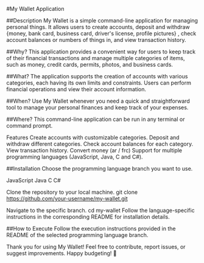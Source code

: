 #My Wallet Application

##Description
My Wallet is a simple command-line application for managing personal things. It allows users to create accounts, deposit and withdraw {money, bank card, business card, driver's license, profile pictures} , check account balances or numbers of things in, and view transaction history.

##Why?
This application provides a convenient way for users to keep track of their financial transactions and manage multiple categories of items, such as money, credit cards, permits, photos, and business cards.

##What?
The application supports the creation of accounts with various categories, each having its own limits and constraints. Users can perform financial operations and view their account information.

##When?
Use My Wallet whenever you need a quick and straightforward tool to manage your personal finances and keep track of your expenses.

##Where?
This command-line application can be run in any terminal or command prompt.

Features
Create accounts with customizable categories.
Deposit and withdraw different categories.
Check account balances for each category.
View transaction history.
Convert money (ar / frc)
Support for multiple programming languages (JavaScript, Java, C and C#).

##Installation
Choose the programming language branch you want to use.

JavaScript
Java
C
C#

Clone the repository to your local machine.
git clone https://github.com/your-username/my-wallet.git

Navigate to the specific branch.
cd my-wallet
Follow the language-specific instructions in the corresponding README for installation details.

##How to Execute
Follow the execution instructions provided in the README of the selected programming language branch.


Thank you for using My Wallet! Feel free to contribute, report issues, or suggest improvements. Happy budgeting! 🌟